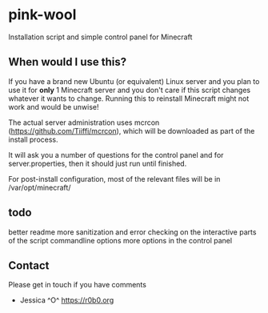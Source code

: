 # pink-wool
Installation script and simple control panel for Minecraft

## When would I use this?
If you have a brand new Ubuntu (or equivalent) Linux server and you plan to use it for **only** 1 Minecraft server and you don't care if this script changes whatever it wants to change. Running this to reinstall Minecraft might not work and would be unwise!

The actual server administration uses mcrcon (https://github.com/Tiiffi/mcrcon), which will be downloaded as part of the install process.

It will ask you a number of questions for the control panel and for server.properties, then it should just run until finished.

For post-install configuration, most of the relevant files will be in /var/opt/minecraft/

## todo
better readme
more sanitization and error checking on the interactive parts of the script
commandline options
more options in the control panel

## Contact
Please get in touch if you have comments 
- Jessica ^O^ https://r0b0.org
